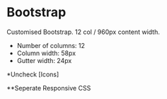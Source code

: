 Bootstrap
=========

Customised Bootstrap. 12 col / 960px content width.

- Number of columns: 12 
- Column width: 58px 
- Gutter width: 24px 

*Uncheck [Icons]  

**Seperate Responsive CSS
